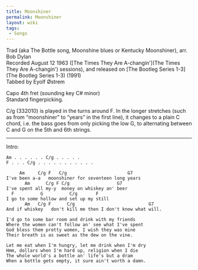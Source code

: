 ```yaml
---
title: Moonshiner
permalink: Moonshiner
layout: wiki
tags:
 - Songs
---
```


Trad (aka The Bottle song, Moonshine blues or Kentucky Moonshiner), arr.
Bob Dylan  
Recorded August 12 1963 ([The Times They Are
A-changin'](The Times They Are A-changin') sessions), and
released on [The Bootleg Series 1-3](The Bootleg Series 1-3)
(1991)  
Tabbed by Eyolf Østrem

Capo 4th fret (sounding key C\# minor)  
Standard fingerpicking.

C/g (332010) is played in the turns around F. In the longer stretches
(such as from “moonshiner” to “years” in the first line), it changes to
a plain C chord, i.e. the bass goes from only picking the low G, to
alternating between C and G on the 5th and 6th strings.

* * * * *

Intro:

    Am . . . . . . C/g . . . . .
    F . . . C/g . . . . . . . . . . .

         Am     C/g F   C/g                       G7
    I've been a-a   moonshiner for seventeen long years
           Am      C/g F C/g                  G7
    I've spent all my-y  money on whiskey an' beer
      F          G          C/g       F
    I go to some hollow and set up my still
           Am   C/g F      C/g                            G7
    And if whiskey   don't kill me then I don't know what will.

    I'd go to some bar room and drink with my friends
    Where the women can't follow an' see what I've spent
    God bless them pretty women, I wish they was mine
    Their breath is as sweet as the dew on the vine.

    Let me eat when I'm hungry, let me drink when I'm dry
    Hmm, dollars when I'm hard up, religion when I die
    The whole world's a bottle an' life's but a dram
    When a bottle gets empty, it sure ain't worth a damn.
